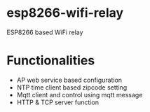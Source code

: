 # esp8266-wifi-relay
 ESP8266 based WiFi relay 

# Functionalities
- AP web service based configuration 
- NTP time client based zipcode setting
- Mqtt client and control using mqtt message
- HTTP & TCP server function
